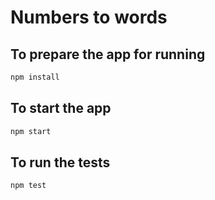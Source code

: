 # Numbers to words

## To prepare the app for running

```bash
npm install
```

## To start the app

```bash
npm start
```

## To run the tests

```bash
npm test
```
